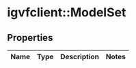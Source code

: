 # igvfclient::ModelSet


## Properties
Name | Type | Description | Notes
------------ | ------------- | ------------- | -------------


